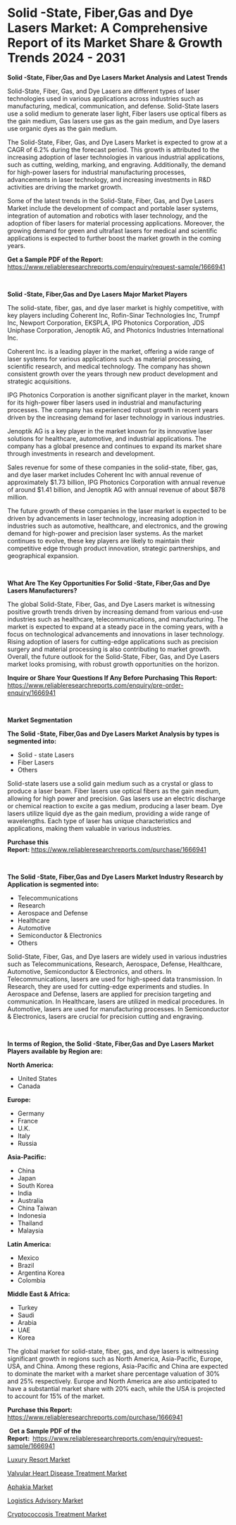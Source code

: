 <p><h1>Solid -State, Fiber,Gas and Dye Lasers Market: A Comprehensive Report of its Market Share & Growth Trends 2024 - 2031</h1></p><p><strong>Solid -State, Fiber,Gas and Dye Lasers Market Analysis and Latest Trends</strong></p>
<p><p>Solid-State, Fiber, Gas, and Dye Lasers are different types of laser technologies used in various applications across industries such as manufacturing, medical, communication, and defense. Solid-State lasers use a solid medium to generate laser light, Fiber lasers use optical fibers as the gain medium, Gas lasers use gas as the gain medium, and Dye lasers use organic dyes as the gain medium.</p><p>The Solid-State, Fiber, Gas, and Dye Lasers Market is expected to grow at a CAGR of 6.2% during the forecast period. This growth is attributed to the increasing adoption of laser technologies in various industrial applications, such as cutting, welding, marking, and engraving. Additionally, the demand for high-power lasers for industrial manufacturing processes, advancements in laser technology, and increasing investments in R&D activities are driving the market growth.</p><p>Some of the latest trends in the Solid-State, Fiber, Gas, and Dye Lasers Market include the development of compact and portable laser systems, integration of automation and robotics with laser technology, and the adoption of fiber lasers for material processing applications. Moreover, the growing demand for green and ultrafast lasers for medical and scientific applications is expected to further boost the market growth in the coming years.</p></p>
<p><strong>Get a Sample PDF of the Report:&nbsp;</strong> <a href="https://www.reliableresearchreports.com/enquiry/request-sample/1666941">https://www.reliableresearchreports.com/enquiry/request-sample/1666941</a></p>
<p>&nbsp;</p>
<p><strong>Solid -State, Fiber,Gas and Dye Lasers Major Market Players</strong></p>
<p><p>The solid-state, fiber, gas, and dye laser market is highly competitive, with key players including Coherent Inc, Rofin-Sinar Technologies Inc, Trumpf Inc, Newport Corporation, EKSPLA, IPG Photonics Corporation, JDS Uniphase Corporation, Jenoptik AG, and Photonics Industries International Inc.</p><p>Coherent Inc. is a leading player in the market, offering a wide range of laser systems for various applications such as material processing, scientific research, and medical technology. The company has shown consistent growth over the years through new product development and strategic acquisitions.</p><p>IPG Photonics Corporation is another significant player in the market, known for its high-power fiber lasers used in industrial and manufacturing processes. The company has experienced robust growth in recent years driven by the increasing demand for laser technology in various industries.</p><p>Jenoptik AG is a key player in the market known for its innovative laser solutions for healthcare, automotive, and industrial applications. The company has a global presence and continues to expand its market share through investments in research and development.</p><p>Sales revenue for some of these companies in the solid-state, fiber, gas, and dye laser market includes Coherent Inc with annual revenue of approximately $1.73 billion, IPG Photonics Corporation with annual revenue of around $1.41 billion, and Jenoptik AG with annual revenue of about $878 million.</p><p>The future growth of these companies in the laser market is expected to be driven by advancements in laser technology, increasing adoption in industries such as automotive, healthcare, and electronics, and the growing demand for high-power and precision laser systems. As the market continues to evolve, these key players are likely to maintain their competitive edge through product innovation, strategic partnerships, and geographical expansion.</p></p>
<p>&nbsp;</p>
<p><strong>What Are The Key Opportunities For Solid -State, Fiber,Gas and Dye Lasers Manufacturers?</strong></p>
<p><p>The global Solid-State, Fiber, Gas, and Dye Lasers market is witnessing positive growth trends driven by increasing demand from various end-use industries such as healthcare, telecommunications, and manufacturing. The market is expected to expand at a steady pace in the coming years, with a focus on technological advancements and innovations in laser technology. Rising adoption of lasers for cutting-edge applications such as precision surgery and material processing is also contributing to market growth. Overall, the future outlook for the Solid-State, Fiber, Gas, and Dye Lasers market looks promising, with robust growth opportunities on the horizon.</p></p>
<p><strong>Inquire or Share Your Questions If Any Before Purchasing This Report:</strong> <a href="https://www.reliableresearchreports.com/enquiry/pre-order-enquiry/1666941">https://www.reliableresearchreports.com/enquiry/pre-order-enquiry/1666941</a></p>
<p>&nbsp;</p>
<p><strong>Market Segmentation</strong></p>
<p><strong>The Solid -State, Fiber,Gas and Dye Lasers Market Analysis by types is segmented into:</strong></p>
<p><ul><li>Solid - state Lasers</li><li>Fiber Lasers</li><li>Others</li></ul></p>
<p><p>Solid-state lasers use a solid gain medium such as a crystal or glass to produce a laser beam. Fiber lasers use optical fibers as the gain medium, allowing for high power and precision. Gas lasers use an electric discharge or chemical reaction to excite a gas medium, producing a laser beam. Dye lasers utilize liquid dye as the gain medium, providing a wide range of wavelengths. Each type of laser has unique characteristics and applications, making them valuable in various industries.</p></p>
<p><strong>Purchase this Report:&nbsp;</strong><a href="https://www.reliableresearchreports.com/purchase/1666941">https://www.reliableresearchreports.com/purchase/1666941</a></p>
<p>&nbsp;</p>
<p><strong>The Solid -State, Fiber,Gas and Dye Lasers Market Industry Research by Application is segmented into:</strong></p>
<p><ul><li>Telecommunications</li><li>Research</li><li>Aerospace and Defense</li><li>Healthcare</li><li>Automotive</li><li>Semiconductor & Electronics</li><li>Others</li></ul></p>
<p><p>Solid-State, Fiber, Gas, and Dye lasers are widely used in various industries such as Telecommunications, Research, Aerospace, Defense, Healthcare, Automotive, Semiconductor & Electronics, and others. In Telecommunications, lasers are used for high-speed data transmission. In Research, they are used for cutting-edge experiments and studies. In Aerospace and Defense, lasers are applied for precision targeting and communication. In Healthcare, lasers are utilized in medical procedures. In Automotive, lasers are used for manufacturing processes. In Semiconductor & Electronics, lasers are crucial for precision cutting and engraving.</p></p>
<p>&nbsp;</p>
<p><strong>In terms of Region, the Solid -State, Fiber,Gas and Dye Lasers Market Players available by Region are:</strong></p>
<p>
    <p> <strong> North America: </strong>
        <ul>
            <li>United States</li>
            <li>Canada</li>
        </ul>
        </p> 
    <p> <strong> Europe: </strong>
        <ul>
            <li>Germany</li>
            <li>France</li>
            <li>U.K.</li>
            <li>Italy</li>
            <li>Russia</li>
        </ul>
        </p> 
    <p> <strong> Asia-Pacific: </strong>
        <ul>
            <li>China</li>
            <li>Japan</li>
            <li>South Korea</li>
            <li>India</li>
            <li>Australia</li>
            <li>China Taiwan</li>
            <li>Indonesia</li>
            <li>Thailand</li>
            <li>Malaysia</li>
        </ul>
        </p> 
    <p> <strong> Latin America: </strong>
        <ul>
            <li>Mexico</li>
            <li>Brazil</li>
            <li>Argentina Korea</li>
            <li>Colombia</li>
        </ul>
        </p> 
    <p> <strong> Middle East & Africa: </strong>
        <ul>
            <li>Turkey</li>
            <li>Saudi</li>
            <li>Arabia</li>
            <li>UAE</li>
            <li>Korea</li>
        </ul>
    </p>
    </p>
<p><p>The global market for solid-state, fiber, gas, and dye lasers is witnessing significant growth in regions such as North America, Asia-Pacific, Europe, USA, and China. Among these regions, Asia-Pacific and China are expected to dominate the market with a market share percentage valuation of 30% and 25% respectively. Europe and North America are also anticipated to have a substantial market share with 20% each, while the USA is projected to account for 15% of the market.</p></p>
<p><strong>Purchase this Report: </strong><a href="https://www.reliableresearchreports.com/purchase/1666941">https://www.reliableresearchreports.com/purchase/1666941</a></p>
<p>&nbsp;<strong>Get a Sample PDF of the Report:&nbsp;&nbsp;</strong><a href="https://www.reliableresearchreports.com/enquiry/request-sample/1666941">https://www.reliableresearchreports.com/enquiry/request-sample/1666941</a></p>
<p><strong></strong></p>
<p><p><a href="https://medium.com/p/64f535344d08/edit">Luxury Resort Market</a></p><p><a href="https://medium.com/p/436673b979ce/edit">Valvular Heart Disease Treatment Market</a></p><p><a href="https://medium.com/p/f32c11995767/edit">Aphakia Market</a></p><p><a href="https://medium.com/p/8fb3012d6f6b/edit">Logistics Advisory Market</a></p><p><a href="https://medium.com/@maevemoen/cryptococcosis-treatment-market-report-reveals-the-latest-trends-and-growth-opportunities-of-this-2b2072391b07">Cryptococcosis Treatment Market</a></p></p>